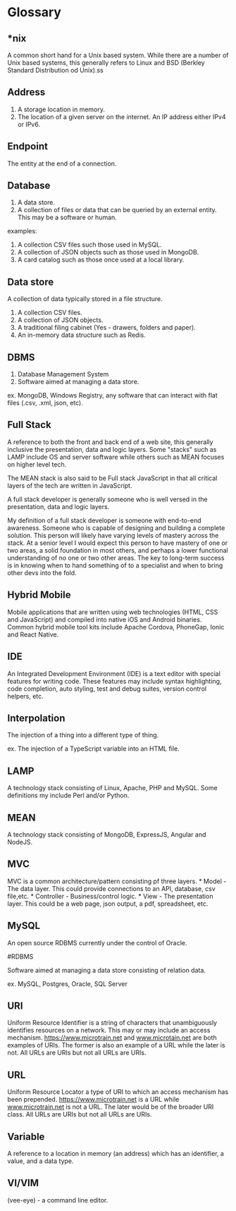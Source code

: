 # Glossary

## *nix
A common short hand for a Unix based system. While there are a number of Unix 
based systems, this generally refers to Linux and BSD (Berkley Standard 
Distribution od Unix).ss

## Address
1. A storage location in memory.
2. The location of a given server on the internet. An IP address either IPv4 or IPv6.

## Endpoint

The entity at the end of a connection.

## Database

1. A data store. 
2. A collection of files or data that can be queried by an external entity. This may be a software or human.

examples:

1. A collection CSV files such those used in MySQL. 
2. A collection of JSON objects such as those used in MongoDB. 
3. A card catalog such as those once used at a local library.

## Data store 

A collection of data typically stored in a file structure.

1. A collection CSV files. 
2. A collection of JSON objects. 
3. A traditional filing cabinet (Yes - drawers, folders and paper).
4. An in-memory data structure such as Redis.

## DBMS

1. Database Management System
2. Software aimed at managing a data store.

ex. MongoDB, Windows Registry, any software that can interact with flat files (.csv, .xml, json, etc).

## Full Stack

A reference to both the front and back end of a web site, this generally inclusive the presentation, data and logic layers. Some "stacks" such as LAMP include OS and server software while others such as MEAN focuses on higher level tech. 

The MEAN stack is also said to be Full stack JavaScript in that all critical layers of the tech are written in JavaScript.   

A full stack developer is generally someone who is well versed in the presentation, data and logic layers.

My definition of a full stack developer is someone with end-to-end awareness. Someone who is capable of designing and building a complete solution. This person will likely have varying levels of mastery across the stack. At a senior level I would expect this person to have mastery of one or two areas, a solid foundation in most others, and perhaps a lower functional understanding of no one or two other areas. The key to long-term success is in knowing when to hand something of to a specialist and when to bring other devs into the fold. 

## Hybrid Mobile

Mobile applications that are written using web technologies (HTML, CSS and JavaScript) and compiled into native iOS and Android binaries. Common hybrid mobile tool kits include Apache Cordova, PhoneGap, Ionic and React Native.

## IDE

An Integrated Development Environment (IDE) is a text editor with special features for writing code. These features may include syntax highlighting, code completion, auto styling, test and debug suites, version control helpers, etc.

## Interpolation

The injection of a thing into a different type of thing. 

ex. The injection of a TypeScript variable into an HTML file.

## LAMP

A technology stack consisting of Linux, Apache, PHP and MySQL. Some definitions my include Perl and/or Python.

## MEAN 

A technology stack consisting of MongoDB, ExpressJS, Angular and NodeJS.

## MVC

MVC is a common architecture/pattern consisting pf three layers.
    * Model - The data layer. This could provide connections to an API, database, csv file,etc.
    * Controller - Business/control logic.
    * View - The presentation layer. This could be a web page, json output, a pdf, spreadsheet, etc.

## MySQL

An open source RDBMS currently under the control of Oracle.

#RDBMS

Software aimed at managing a data store consisting of relation data.

ex. MySQL, Postgres, Oracle, SQL Server

## URI

Uniform Resource Identifier is a string of characters that unambiguously identifies resources on a network. This may or may include an access mechanism. https://www.microtrain.net and www.microtain.net are both examples of URIs. The former is also an example of a URL while the later is not. All URLs are URIs but not all URLs are URIs.

## URL

Uniform Resource Locator a type of URI to which an access mechanism has been prepended. https://www.microtrain.net is a URL while www.microtrain.net is not a URL. The later would be of the broader URI class. All URLs are URIs but not all URLs are URIs.

## Variable

A reference to a location in memory (an address) which has an identifier, a value, and a data type.

## VI/VIM
(vee-eye) - a command line editor.
